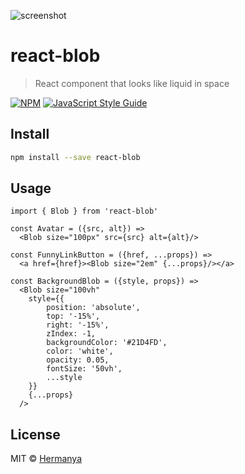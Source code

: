 ![screenshot](https://user-images.githubusercontent.com/2906365/47053390-adfc2b80-d17a-11e8-8c85-48a1ea1ce4d3.gif)

# react-blob

> React component that looks like liquid in space

[![NPM](https://img.shields.io/npm/v/react-blob.svg)](https://www.npmjs.com/package/react-blob) [![JavaScript Style Guide](https://img.shields.io/badge/code_style-standard-brightgreen.svg)](https://standardjs.com)

## Install

```bash
npm install --save react-blob
```

## Usage

```tsx
import { Blob } from 'react-blob'

const Avatar = ({src, alt}) =>
  <Blob size="100px" src={src} alt={alt}/>

const FunnyLinkButton = ({href, ...props}) =>
  <a href={href}><Blob size="2em" {...props}/></a>

const BackgroundBlob = ({style, props}) =>
  <Blob size="100vh"
    style={{
        position: 'absolute',
        top: '-15%',
        right: '-15%',
        zIndex: -1,
        backgroundColor: '#21D4FD',
        color: 'white',
        opacity: 0.05,
        fontSize: '50vh',
        ...style
    }}
    {...props}
  />
```

## License

MIT © [Hermanya](https://hermanya.github.io/)
